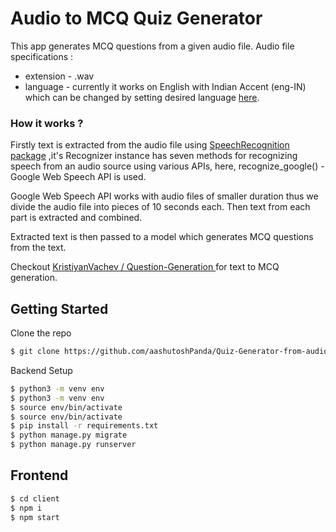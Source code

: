 # Audio to MCQ Quiz Generator

This app generates MCQ questions from a given audio file.
Audio file specifications : 
- extension - .wav
- language - currently it works on English with Indian Accent (eng-IN) which can be changed by setting desired language [here](https://github.com/aashutoshPanda/Quiz-Generator-from-audio/blob/main/audioToQuestions/utils.py#L19 "line").



### How it works ?

Firstly text is extracted from the audio file using [SpeechRecognition package](https://pypi.org/project/SpeechRecognition/ "python's SpeechRecognition") ,it's Recognizer instance has seven methods for recognizing speech from an audio source using various APIs, here, recognize_google() - Google Web Speech API is used.

 Google Web Speech API works with audio files of smaller duration thus we divide the audio file into pieces of 10 seconds each. Then text from each part is extracted and combined.

Extracted text is then passed to a model which generates MCQ questions from the text.

Checkout [ KristiyanVachev / Question-Generation ](https://github.com/KristiyanVachev/Question-Generation " KristiyanVachev / Question-Generation ") for text to MCQ generation.



## Getting Started

Clone the repo
```bash
$ git clone https://github.com/aashutoshPanda/Quiz-Generator-from-audio.git
```

Backend Setup

```bash
$ python3 -m venv env
$ python3 -m venv env
$ source env/bin/activate
$ source env/bin/activate
$ pip install -r requirements.txt
$ python manage.py migrate
$ python manage.py runserver
```

## Frontend

```bash
$ cd client
$ npm i
$ npm start
```
